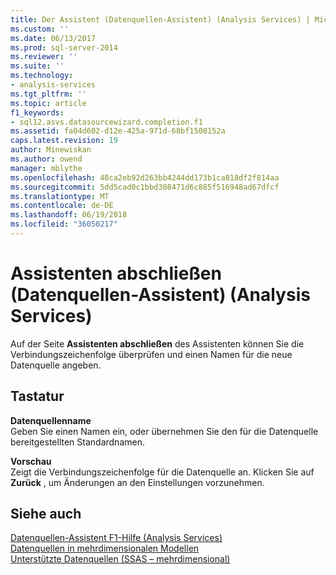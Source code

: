 ```yaml
---
title: Der Assistent (Datenquellen-Assistent) (Analysis Services) | Microsoft Docs
ms.custom: ''
ms.date: 06/13/2017
ms.prod: sql-server-2014
ms.reviewer: ''
ms.suite: ''
ms.technology:
- analysis-services
ms.tgt_pltfrm: ''
ms.topic: article
f1_keywords:
- sql12.asvs.datasourcewizard.completion.f1
ms.assetid: fa04d602-d12e-425a-971d-68bf1500152a
caps.latest.revision: 19
author: Minewiskan
ms.author: owend
manager: mblythe
ms.openlocfilehash: 48ca2eb92d263bb4244dd173b1ca818df2f814aa
ms.sourcegitcommit: 5dd5cad0c1bbd308471d6c885f516948ad67dfcf
ms.translationtype: MT
ms.contentlocale: de-DE
ms.lasthandoff: 06/19/2018
ms.locfileid: "36050217"
---
```

# <a name="completing-the-wizard-data-source-wizard-analysis-services"></a>Assistenten abschließen (Datenquellen-Assistent) (Analysis Services)
  Auf der Seite **Assistenten abschließen** des Assistenten können Sie die Verbindungszeichenfolge überprüfen und einen Namen für die neue Datenquelle angeben.  
  
## <a name="options"></a>Tastatur  
 **Datenquellenname**  
 Geben Sie einen Namen ein, oder übernehmen Sie den für die Datenquelle bereitgestellten Standardnamen.  
  
 **Vorschau**  
 Zeigt die Verbindungszeichenfolge für die Datenquelle an. Klicken Sie auf **Zurück** , um Änderungen an den Einstellungen vorzunehmen.  
  
## <a name="see-also"></a>Siehe auch  
 [Datenquellen-Assistent F1-Hilfe &#40;Analysis Services&#41;](data-source-wizard-f1-help-analysis-services.md)   
 [Datenquellen in mehrdimensionalen Modellen](multidimensional-models/data-sources-in-multidimensional-models.md)   
 [Unterstützte Datenquellen &#40;SSAS – mehrdimensional&#41;](multidimensional-models/supported-data-sources-ssas-multidimensional.md)  
  
  